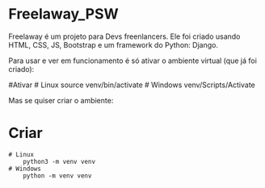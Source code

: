 # Freelaway_PSW
Freelaway é um projeto para Devs freenlancers. Ele foi criado usando HTML, CSS, JS, Bootstrap e um framework do Python: Django.

Para usar e ver em funcionamento é só ativar o ambiente virtual (que já foi criado):

#Ativar
	# Linux
		source venv/bin/activate
	# Windows
		venv/Scripts/Activate
    
    
    
Mas se quiser criar o ambiente:

# Criar
	# Linux
		python3 -m venv venv
	# Windows
		python -m venv venv
    
   
  
  

